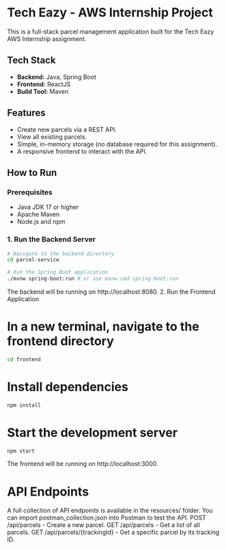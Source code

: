 # Tech Eazy - AWS Internship Project

This is a full-stack parcel management application built for the Tech Eazy AWS Internship assignment.

## Tech Stack

*   **Backend:** Java, Spring Boot
*   **Frontend:** ReactJS
*   **Build Tool:** Maven

## Features

*   Create new parcels via a REST API.
*   View all existing parcels.
*   Simple, in-memory storage (no database required for this assignment).
*   A responsive frontend to interact with the API.

## How to Run

### Prerequisites

*   Java JDK 17 or higher
*   Apache Maven
*   Node.js and npm

### 1. Run the Backend Server

```bash
# Navigate to the backend directory
cd parcel-service

# Run the Spring Boot application
./mvnw spring-boot:run # or use mvnw.cmd spring-boot:run
```

The backend will be running on http://localhost:8080.
2. Run the Frontend Application
# In a new terminal, navigate to the frontend directory
```bash
cd frontend
```
# Install dependencies
```bash
npm install
```
# Start the development server
```bash
npm start
```
The frontend will be running on http://localhost:3000.
# API Endpoints
A full collection of API endpoints is available in the resources/ folder. You can import postman_collection.json into Postman to test the API.
POST /api/parcels - Create a new parcel.
GET /api/parcels - Get a list of all parcels.
GET /api/parcels/{trackingId} - Get a specific parcel by its tracking ID.

